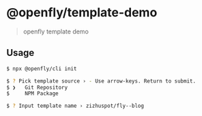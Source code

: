# @openfly/template-demo

> openfly template demo

## Usage

```sh
$ npx @openfly/cli init

$ ? Pick template source › - Use arrow-keys. Return to submit.
$ ❯   Git Repository
$     NPM Package

$ ? Input template name › zizhuspot/fly--blog
```
